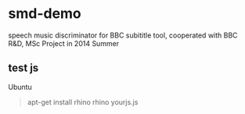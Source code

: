 smd-demo
========

speech music discriminator for BBC subititle tool, cooperated with BBC R&amp;D, MSc Project in 2014 Summer 


test js
-----------
Ubuntu
>apt-get install rhino
>rhino yourjs.js
